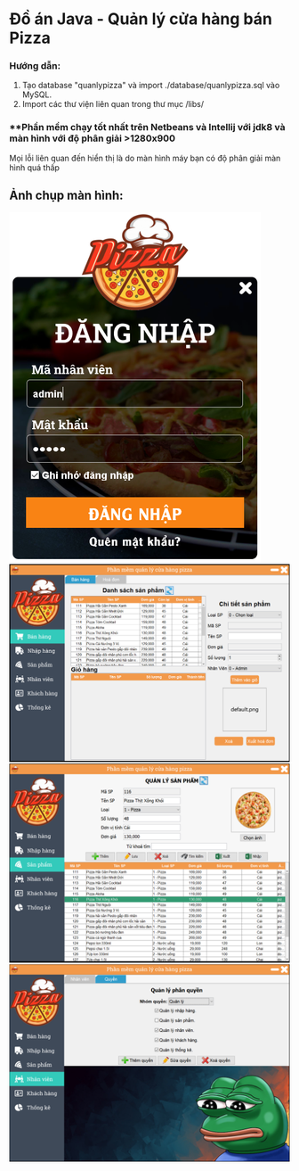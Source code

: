 # Đồ án Java - Quản lý cửa hàng bán Pizza
### Hướng dẫn:
1) Tạo database "quanlypizza" và import ./database/quanlypizza.sql vào MySQL.
2) Import các thư viện liên quan trong thư mục /libs/
### **Phần mềm chạy tốt nhất trên Netbeans và Intellij với jdk8 và màn hình với độ phân giải >1280x900
Mọi lỗi liên quan đến hiển thị là do màn hình máy bạn có độ phân giải màn hình quá thấp
## Ảnh chụp màn hình:
![Alt text](image/ScreenShots/loginForm.png?raw=true "Form đăng nhập")
![Alt text](image/ScreenShots/saleForm.png?raw=true "Màn hình chính")
![Alt text](image/ScreenShots/productsForm.png?raw=true "Quản lý sản phẩm")
![Alt text](image/ScreenShots/admin.png?raw=true "Phân quyền")


